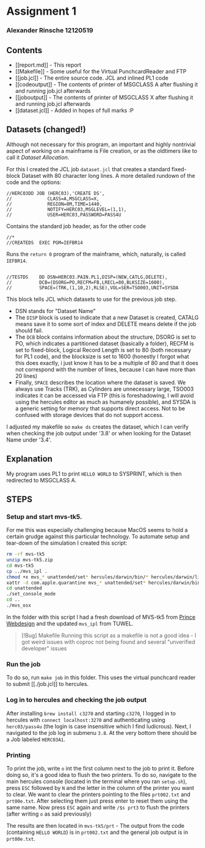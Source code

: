 # Assignment 1

### Alexander Rinsche 12120519

Contents
---
- [[report.md]] - This report
- [[Makefile]] - Some useful for the Virtual PunchcardReader and FTP
- [[job.jcl]] - The entire source code. JCL and inlined PL1 code
- [[codeoutput]] - The contents of printer of MSGCLASS A after flushing it and running job.jcl afterwards
- [[joboutput]] - The contents of printer of MSGCLASS X after flushing it and running job.jcl afterwards
- [[dataset.jcl]] - Added in hopes of full marks :P


Datasets (changed!)
---
Although not necessary for this program, an important and highly nontrivial aspect of working on a mainframe is File creation, or as the oldtimers like to call it *Dataset Allocation*.

For this I created the JCL job `dataset.jcl` that creates a standard fixed-block Dataset with 80 character long lines.
A more detailed rundown of the code and the options:
```jcl
//HERC03DD JOB (HERC03),'CREATE DS',
//             CLASS=A,MSGCLASS=X,
//             REGION=8M,TIME=1440,
//             NOTIFY=HERC03,MSGLEVEL=(1,1),
//             USER=HERC03,PASSWORD=PASS4U
```
Contains the standard job header, as for the other code
```
//*              
//CREATEDS  EXEC PGM=IEFBR14
```
Runs the `return 0` program of the mainframe, which, naturally, is called `IEFBR14`.
```

//TESTDS    DD DSN=HERC03.PAIN.PL1,DISP=(NEW,CATLG,DELETE),   
//          DCB=(DSORG=PO,RECFM=FB,LRECL=80,BLKSIZE=1600),       
//          SPACE=(TRK,(1,10,2),RLSE),VOL=SER=TSO003,UNIT=SYSDA  
```
This block tells JCL which datasets to use for the previous job step.
- DSN stands for "Dataset Name"
- The `DISP` block is used to indicate that a new Dataset is created, CATALG means save it to some sort of index and DELETE means delete if the job  should fail.
- The `DCB` block contains information about the structure, DSORG is set to PO, which indicates a partitioned dataset (basically a folder), RECFM is set to fixed-block, Logical Record Length is set to 80 (both necessary for PL1 code), and the blocksize is set to 1600 (honestly I forgot what this does exactly, i just know it has to be a multiple of 80 and that it does not correspond with the number of lines, because I can have more than 20 lines)
- Finally, `SPACE` describes the location where the dataset is saved. We always use Tracks (TRK), as Cylinders are unnecessary large, TSO003 indicates it can be accessed via FTP (this is foreshadowing, I will avoid using the hercules editor as much as humanely possible), and SYSDA is a generic setting for memory that supports direct access. Not to be confused with storage devices that do not support access.

I adjusted my makefile so `make ds` creates the dataset, which I can verify when checking the job output under '3.8' or when looking for the Dataset Name under '3.4'.

Explanation
---
My program uses PL1 to print `HELLO WORLD` to SYSPRINT, which is then redirected to MSGCLASS A.

STEPS
---
### Setup and start mvs-tk5. 
For me this was especially challenging because MacOS seems to hold a certain grudge against this particular technology. To automate setup and tear-down of the simulation I created this script:
```bash
rm -rf mvs-tk5
unzip mvs-tk5.zip
cd mvs-tk5
cp ../mvs_ipl .
chmod +x mvs_* unattended/set* hercules/darwin/bin/* hercules/darwin/lib/* hercules/darwin/lib/hercules/*
xattr -d com.apple.quarantine mvs_* unattended/set* hercules/darwin/bin/* hercules/darwin/lib/* hercules/darwin/lib/hercules/*
cd unattended
./set_console_mode
cd ..
./mvs_osx
```
In the folder with this script I had a fresh download of MVS-tk5 from [Prince Webdesign](https://www.prince-webdesign.nl/index.php/software/mvs-3-8j-turnkey-5) and the updated `mvs_ipl` from TUWEL.

> [!Bug] Makefile
> Running this script as a makefile is not a good idea - I got weird issues with coproc not being found and several "unverified developer" issues 

### Run the job
To do so, run `make job` in this folder. This uses the virtual punchcard reader to submit [[./job.jcl]] to hercules.

### Log in to hercules and checking the job output
After installing `brew install c3270` and starting `c3270`, I logged in to hercules with `connect localhost:3270` and authenticating using `herc03/pass4u` (the login is case insensitive which I find ludicrous).
Next, I navigated to the job log in submenu `3.8`. At the very bottom there should be a Job labeled `HERC03A1`. 

### Printing
To print the job, write `o` int the first column next to the job to print it.
Before doing so, it's a good idea to flush the two printers. To do so, navigate to the main hercules console (located in the terminal where you ran `setup.sh`), press `ESC` followed by `N` and the letter in the column of the printer you want to clear.
We want to clear the printers pointing to the files `prt002.txt` and `prt00e.txt`. After selecting them just press enter to reset them using the same name.
Now press `ESC` again and write `/$s prt3` to flush the printers (after writing `o` as said previously)

The results are then located in `mvs-tk5/prt` - The output from the code (containing `HELLO WORLD`) is in `prt002.txt` and the general job output is in `prt00e.txt`.





